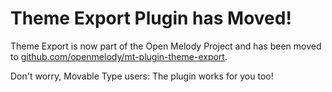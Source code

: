 # Theme Export Plugin has Moved!

Theme Export is now part of the Open Melody Project and has been moved to
[github.com/openmelody/mt-plugin-theme-export](https://github.com/openmelody/mt-plugin-theme-export).

Don't worry, Movable Type users: The plugin works for you too!

